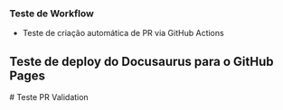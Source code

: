 ### Teste de Workflow
- Teste de criação automática de PR via GitHub Actions

## Teste de deploy do Docusaurus para o GitHub Pages
#   T e s t e   P R   V a l i d a t i o n  
 